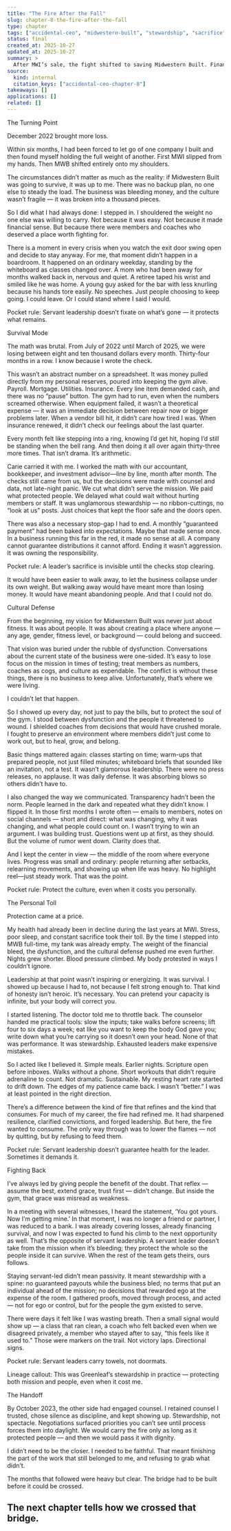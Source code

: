 ```yaml
---
title: "The Fire After the Fall"
slug: chapter-8-the-fire-after-the-fall
type: chapter
tags: ["accidental-ceo", "midwestern-built", "stewardship", "sacrifice", "pocket-rules"]
status: final
created_at: 2025-10-27
updated_at: 2025-10-27
summary: >
  After MWI’s sale, the fight shifted to saving Midwestern Built. Financial losses, cultural collapse, and personal decline forced a deeper test of stewardship, health, and strength.
source:
  kind: internal
  citation_keys: ["accidental-ceo-chapter-8"]
takeaways: []
applications: []
related: []
---
```


The Turning Point

December 2022 brought more loss.

Within six months, I had been forced to let go of one company I built and then found myself holding the full weight of another. First MWI slipped from my hands. Then MWB shifted entirely onto my shoulders.

The circumstances didn’t matter as much as the reality: if Midwestern Built was going to survive, it was up to me. There was no backup plan, no one else to steady the load. The business was bleeding money, and the culture wasn’t fragile — it was broken into a thousand pieces.

So I did what I had always done: I stepped in. I shouldered the weight no one else was willing to carry. Not because it was easy. Not because it made financial sense. But because there were members and coaches who deserved a place worth fighting for.

There is a moment in every crisis when you watch the exit door swing open and decide to stay anyway. For me, that moment didn’t happen in a boardroom. It happened on an ordinary weekday, standing by the whiteboard as classes changed over. A mom who had been away for months walked back in, nervous and quiet. A retiree taped his wrist and smiled like he was home. A young guy asked for the bar with less knurling because his hands tore easily. No speeches. Just people choosing to keep going. I could leave. Or I could stand where I said I would.

Pocket rule: Servant leadership doesn’t fixate on what’s gone — it protects what remains.

Survival Mode

The math was brutal. From July of 2022 until March of 2025, we were losing between eight and ten thousand dollars every month. Thirty-four months in a row. I know because I wrote the check.

This wasn’t an abstract number on a spreadsheet. It was money pulled directly from my personal reserves, poured into keeping the gym alive. Payroll. Mortgage. Utilities. Insurance. Every line item demanded cash, and there was no “pause” button. The gym had to run, even when the numbers screamed otherwise. When equipment failed, it wasn’t a theoretical expense — it was an immediate decision between repair now or bigger problems later. When a vendor bill hit, it didn’t care how tired I was. When insurance renewed, it didn’t check our feelings about the last quarter.

Every month felt like stepping into a ring, knowing I’d get hit, hoping I’d still be standing when the bell rang. And then doing it all over again thirty-three more times. That isn’t drama. It’s arithmetic.

Carie carried it with me. I worked the math with our accountant, bookkeeper, and investment advisor—line by line, month after month. The checks still came from us, but the decisions were made with counsel and data, not late-night panic. We cut what didn’t serve the mission. We paid what protected people. We delayed what could wait without hurting members or staff. It was unglamorous stewardship — no ribbon-cuttings, no “look at us” posts. Just choices that kept the floor safe and the doors open.

There was also a necessary stop-gap I had to end. A monthly “guaranteed payment” had been baked into expectations. Maybe that made sense once. In a business running this far in the red, it made no sense at all. A company cannot guarantee distributions it cannot afford. Ending it wasn’t aggression. It was owning the responsibility.

Pocket rule: A leader’s sacrifice is invisible until the checks stop clearing.

It would have been easier to walk away, to let the business collapse under its own weight. But walking away would have meant more than losing money. It would have meant abandoning people. And that I could not do.

Cultural Defense

From the beginning, my vision for Midwestern Built was never just about fitness. It was about people. It was about creating a place where anyone — any age, gender, fitness level, or background — could belong and succeed.

That vision was buried under the rubble of dysfunction. Conversations about the current state of the business were one-sided. It’s easy to lose focus on the mission in times of testing; treat members as numbers, coaches as cogs, and culture as expendable. The conflict is without these things, there is no business to keep alive. Unfortunately, that’s where we were living.

I couldn’t let that happen.

So I showed up every day, not just to pay the bills, but to protect the soul of the gym. I stood between dysfunction and the people it threatened to wound. I shielded coaches from decisions that would have crushed morale. I fought to preserve an environment where members didn’t just come to work out, but to heal, grow, and belong.

Basic things mattered again: classes starting on time; warm-ups that prepared people, not just filled minutes; whiteboard briefs that sounded like an invitation, not a test. It wasn’t glamorous leadership. There were no press releases, no applause. It was daily defense. It was absorbing blows so others didn’t have to.

I also changed the way we communicated. Transparency hadn’t been the norm. People learned in the dark and repeated what they didn’t know. I flipped it. In those first months I wrote often — emails to members, notes on social channels — short and direct: what was changing, why it was changing, and what people could count on. I wasn’t trying to win an argument. I was building trust. Questions went up at first, as they should. But the volume of rumor went down. Clarity does that.

And I kept the center in view — the middle of the room where everyone lives. Progress was small and ordinary: people returning after setbacks, relearning movements, and showing up when life was heavy. No highlight reel—just steady work. That was the point.

Pocket rule: Protect the culture, even when it costs you personally.

The Personal Toll

Protection came at a price.

My health had already been in decline during the last years at MWI. Stress, poor sleep, and constant sacrifice took their toll. By the time I stepped into MWB full-time, my tank was already empty. The weight of the financial bleed, the dysfunction, and the cultural defense pushed me even further. Nights grew shorter. Blood pressure climbed. My body protested in ways I couldn’t ignore.

Leadership at that point wasn’t inspiring or energizing. It was survival. I showed up because I had to, not because I felt strong enough to. That kind of honesty isn’t heroic. It’s necessary. You can pretend your capacity is infinite, but your body will correct you.

I started listening. The doctor told me to throttle back. The counselor handed me practical tools: slow the inputs; take walks before screens; lift four to six days a week; eat like you want to keep the body God gave you; write down what you’re carrying so it doesn’t own your head. None of that was performance. It was stewardship. Exhausted leaders make expensive mistakes.

So I acted like I believed it. Simple meals. Earlier nights. Scripture open before inboxes. Walks without a phone. Short workouts that didn’t require adrenaline to count. Not dramatic. Sustainable. My resting heart rate started to drift down. The edges of my patience came back. I wasn’t “better.” I was at least pointed in the right direction.

There’s a difference between the kind of fire that refines and the kind that consumes. For much of my career, the fire had refined me. It had sharpened resilience, clarified convictions, and forged leadership. But here, the fire wanted to consume. The only way through was to lower the flames — not by quitting, but by refusing to feed them.

Pocket rule: Servant leadership doesn’t guarantee health for the leader. Sometimes it demands it.

Fighting Back

I’ve always led by giving people the benefit of the doubt. That reflex — assume the best, extend grace, trust first — didn’t change. But inside the gym, that grace was misread as weakness.

In a meeting with several witnesses, I heard the statement, ‘You got yours. Now I’m getting mine.’ In that moment, I was no longer a friend or partner, I was reduced to a bank. I was already covering losses, already financing survival, and now I was expected to fund his climb to the next opportunity as well. That’s the opposite of servant leadership. A servant leader doesn’t take from the mission when it’s bleeding; they protect the whole so the people inside it can survive. When the rest of the team gets theirs, ours follows.

Staying servant-led didn’t mean passivity. It meant stewardship with a spine: no guaranteed payouts while the business bled; no terms that put an individual ahead of the mission; no decisions that rewarded ego at the expense of the room. I gathered proofs, moved through process, and acted — not for ego or control, but for the people the gym existed to serve.

There were days it felt like I was wasting breath. Then a small signal would show up — a class that ran clean, a coach who felt backed even when we disagreed privately, a member who stayed after to say, “this feels like it used to.” Those were markers on the trail. Not victory laps. Directional signs.

Pocket rule: Servant leaders carry towels, not doormats.

Lineage callout: This was Greenleaf’s stewardship in practice — protecting both mission and people, even when it cost me.

The Handoff

By October 2023, the other side had engaged counsel. I retained counsel I trusted, chose silence as discipline, and kept showing up. Stewardship, not spectacle. Negotiations surfaced priorities you can’t see until process forces them into daylight. We would carry the fire only as long as it protected people — and then we would pass it with dignity.

I didn’t need to be the closer. I needed to be faithful. That meant finishing the part of the work that still belonged to me, and refusing to grab what didn’t.

The months that followed were heavy but clear. The bridge had to be built before it could be crossed.

The next chapter tells how we crossed that bridge.
---
